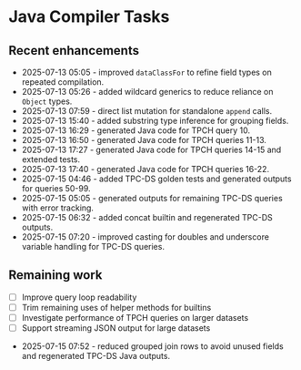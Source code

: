 # Java Compiler Tasks

## Recent enhancements
- 2025-07-13 05:05 - improved `dataClassFor` to refine field types on repeated compilation.
- 2025-07-13 05:26 - added wildcard generics to reduce reliance on `Object` types.
- 2025-07-13 07:59 - direct list mutation for standalone `append` calls.
- 2025-07-13 15:40 - added substring type inference for grouping fields.
- 2025-07-13 16:29 - generated Java code for TPCH query 10.
- 2025-07-13 16:50 - generated Java code for TPCH queries 11-13.
- 2025-07-13 17:27 - generated Java code for TPCH queries 14-15 and extended tests.
- 2025-07-13 17:40 - generated Java code for TPCH queries 16-22.
- 2025-07-15 04:46 - added TPC-DS golden tests and generated outputs for queries 50-99.
- 2025-07-15 05:05 - generated outputs for remaining TPC-DS queries with error tracking.
- 2025-07-15 06:32 - added concat builtin and regenerated TPC-DS outputs.
- 2025-07-15 07:20 - improved casting for doubles and underscore variable handling for TPC-DS queries.

## Remaining work
- [ ] Improve query loop readability
- [ ] Trim remaining uses of helper methods for builtins
- [ ] Investigate performance of TPCH queries on larger datasets
- [ ] Support streaming JSON output for large datasets

- 2025-07-15 07:52 - reduced grouped join rows to avoid unused fields and regenerated TPC-DS Java outputs.
